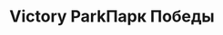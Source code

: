 ---
title: ['Victory Park', 'Парк Победы']
categories: [territories, smallObjects, concepts]
designEnd: 2014
---